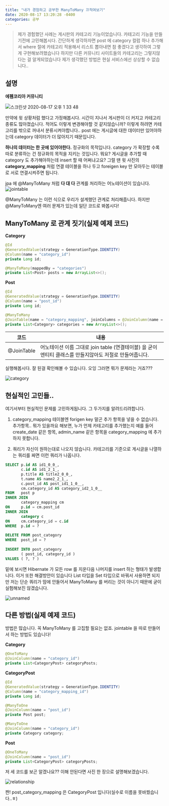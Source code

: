 ```yaml
---
title: "내가 경험하고 공부한 ManyToMany 끄적여보기"     
date: 2020-08-17 13:20:28 -0400
categories: 공부
---
```


>제가 경험했던 사례는 게시판의 카테고리 기능이었습니다. 카테고리 기능을 만들기전에 고민해봅시다. 간단하게 생각하자면 post 에 category 컬럼 하나 추가해서 
where 절에 카테고리 적용해서 리스트 뽑아내면 참 좋겠다고 생각하여 그렇게 구현해보려했습니다 하지만 다른 커뮤니티 사이트들의 카테고리는 그렇지않다는 걸 알게되었습니다
제가 생각했던 방법은 현실 서비스에선 상상할 수 없습니다..

## 설명

**에펨코리아 커뮤니티**

![스크린샷 2020-08-17 오후 1 33 48](https://user-images.githubusercontent.com/45488643/90357574-686a5b80-e08e-11ea-8c25-b3b96e4dda20.png)

만약에 윗 상황처럼 했다고 가정해봅시다. 시간이 지나서 게시판이 더 커지고 카테고리 종류도 많아졌습니다.
적어도 이렇게 변경해야할 것 같지않습니까? 이렇게 하려면 카테고리를 밖으로 꺼내서 분류시켜야합니다.. post 에는 게시글에 대한 
데이터만 있어야하는데 category 데이터가 더 많아지기 때문입니다.

**하나의 데이터는 한 곳에 있어야한다.** 정규화의 목적입니다. category 가 확장할 수록 따로 분류하는 건 정규화의 목적을 지키는 것입니다.
뭐요? 게시글을 추가할 때 category 도 추가해야하는데 insert 할 때 어쩌냐고요? 그럴 땐 윗 사진의 **category_mapping** 처럼 연결 테이블을 하나 두고 
foreigen key 만 모아두는 테이블로 서로 연결시켜주면 됩니다.

jpa 에 @ManyToMany 처럼 **다 대 다** 관계를 처리하는 어노테이션이 있습니다.
![jointable](https://user-images.githubusercontent.com/45488643/90357196-12e17f00-e08d-11ea-8871-a61482355549.png)

@ManyToMany 는 이런 식으로 우리가 설계했던 관계로 처리해줍니다. 하지만 @ManyToMany엔 여러 문제가 있는데 일단 코드로 봐봅시다!

## ManyToMany 로 관계 짓기(실제 예제 코드)

**Category**
```java
@Id
@GeneratedValue(strategy = GenerationType.IDENTITY)
@Column(name = "category_id")
private Long id;

@ManyToMany(mappedBy = "categories")
private List<Post> posts = new ArrayList<>();
```

**Post**
```java
@Id
@GeneratedValue(strategy = GenerationType.IDENTITY)
@Column(name = "post_id")
private Long id;

@ManyToMany
@JoinTable(name = "category_mapping", joinColumns = @JoinColumn(name = "post_id"), inverseJoinColumns = @JoinColumn(name = "category_id"))
private List<Category> categories = new ArrayList<>();
```

|코드|내용|
|------|---|
|@JoinTable|어노테이션 이름 그대로 join table (연결테이블) 을 굳이 엔티티 클래스를 만들지않아도 저절로 만들어줍니다.|

실행해봅시다. 잘 된걸 확인해볼 수 있습니다. 오잉 그러면 뭐가 문제라는 거죠???

![category](https://user-images.githubusercontent.com/45488643/90359010-b2554080-e092-11ea-8e7b-5ffa60173d26.png)

## 현실적인 고민들..

여기서부터 현실적인 문제를 고민하게됩니다. 그 두가지를 알려드리려합니다.

1. category_mapping 테이블엔 forigen key 말곤 추가 항목을 넣을 수 없습니다. 추가항목..
뭐가 있을까요 해보면, 누가 언제 카테고리를 추가했는지 예를 들어 create_date 같은 항목,
admin_name 같은 항목을 category_mapping 에 추가하지 못합니다.

2. 쿼리가 자신이 원하는대로 나오지 않습니다. 카테고리를 기준으로 게시글을 나열하는 쿼리를 짜면
이런 쿼리가 나옵니다.

```sql
SELECT p.id AS id1_0_0_,
       c.id AS id1_2_1_,
       p.title AS title2_0_0_,
       t.name AS name2_2_1_,
       c.post_id AS post_id1_1_0__,
       cm.category_id AS category_id2_1_0__
FROM   post p
INNER JOIN
       category_mapping cm
ON     p.id = cm.post_id
INNER JOIN
       category c
ON     cm.category_id = c.id
WHERE  p.id = ?
 
DELETE FROM post_category
WHERE  post_id = ?
 
INSERT INTO post_category
       ( post_id, category_id )
VALUES ( ?, ? )
```
밑에 보시면 Hibernate 가 모든 row 를 지운다음 나머지를 insert 하는 형태가 발생합니다.
이거 또한 해결방안이 있습니다 List 타입을 Set 타입으로 바꿔서 사용하면 되지만 저는 단순 쿼리가 맘에 안들어서
ManyToMany 를 버리는 것이 아니기 때문에 굳이 실험해보진 않겠습니다.

![unnamed](https://user-images.githubusercontent.com/45488643/90359900-1aa52180-e095-11ea-9f92-a48a70f43431.jpg)

## 다른 방법(실제 예제 코드)

방법은 많습니다. 꼭 ManyToMany 를 고집할 필요는 없죠.
jointable 을 따로 만들어서 하는 방법도 있습니다!

**Category**
```java
@OneToMany
@JoinColumn(name = "category_id")
private List<CategoryPost> categoryPosts;
```

**CategoryPost**
```java
@Id
@GeneratedValue(strategy = GenerationType.IDENTITY)
@Column(name = "category_mapping_id")
private Long id;

@ManyToOne
@JoinColumn(name = "post_id")
private Post post;

@ManyToOne
@JoinColumn(name = "category_id")
private Category category;
```

**Post**
```java
@OneToMany
@JoinColumn(name = "post_id")
private List<CategoryPost> categoryPosts;
```

저 세 코드를 보곤 알겠나요?? 이해 안된다면 사진 한 장으로 설명해보겠습니다.

![relationship](https://user-images.githubusercontent.com/45488643/90372889-12a4ac00-e0ac-11ea-9e6a-0467465b8a5a.png)

짠! post_category_mapping 은 CategoryPost 입니다(실수로 이름을 못바꿨습니다..ㅎ)






